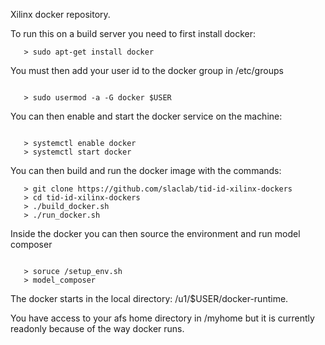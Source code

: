 Xilinx docker repository.

To run this on a build server you need to first install docker:

```
   > sudo apt-get install docker

```

You must then add your user id to the docker group in /etc/groups

```

   > sudo usermod -a -G docker $USER

```

You can then enable and start the docker service on the machine:

```

   > systemctl enable docker
   > systemctl start docker

```

You can then build and run the docker image with the commands:

```
   > git clone https://github.com/slaclab/tid-id-xilinx-dockers
   > cd tid-id-xilinx-dockers
   > ./build_docker.sh
   > ./run_docker.sh

```

Inside the docker you can then source the environment and run model composer


```

   > soruce /setup_env.sh
   > model_composer

```

The docker starts in the local directory: /u1/$USER/docker-runtime.

You have access to your afs home directory in /myhome but it is currently readonly because of the way docker runs.


